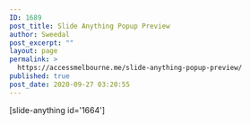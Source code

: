 ```yaml
---
ID: 1689
post_title: Slide Anything Popup Preview
author: Sweedal
post_excerpt: ""
layout: page
permalink: >
  https://accessmelbourne.me/slide-anything-popup-preview/
published: true
post_date: 2020-09-27 03:20:55
---
```

[slide-anything id='1664']